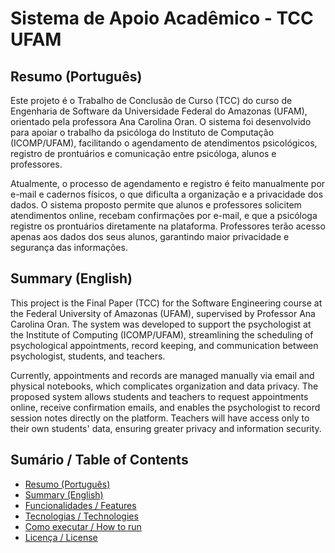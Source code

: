 # Sistema de Apoio Acadêmico - TCC UFAM

## Resumo (Português)

Este projeto é o Trabalho de Conclusão de Curso (TCC) do curso de Engenharia de Software da Universidade Federal do Amazonas (UFAM), orientado pela professora Ana Carolina Oran. O sistema foi desenvolvido para apoiar o trabalho da psicóloga do Instituto de Computação (ICOMP/UFAM), facilitando o agendamento de atendimentos psicológicos, registro de prontuários e comunicação entre psicóloga, alunos e professores.

Atualmente, o processo de agendamento e registro é feito manualmente por e-mail e cadernos físicos, o que dificulta a organização e a privacidade dos dados. O sistema proposto permite que alunos e professores solicitem atendimentos online, recebam confirmações por e-mail, e que a psicóloga registre os prontuários diretamente na plataforma. Professores terão acesso apenas aos dados dos seus alunos, garantindo maior privacidade e segurança das informações.

## Summary (English)

This project is the Final Paper (TCC) for the Software Engineering course at the Federal University of Amazonas (UFAM), supervised by Professor Ana Carolina Oran. The system was developed to support the psychologist at the Institute of Computing (ICOMP/UFAM), streamlining the scheduling of psychological appointments, record keeping, and communication between psychologist, students, and teachers.

Currently, appointments and records are managed manually via email and physical notebooks, which complicates organization and data privacy. The proposed system allows students and teachers to request appointments online, receive confirmation emails, and enables the psychologist to record session notes directly on the platform. Teachers will have access only to their own students' data, ensuring greater privacy and information security.

## Sumário / Table of Contents

- [Resumo (Português)](#resumo-português)
- [Summary (English)](#summary-english)
- [Funcionalidades / Features](#funcionalidades--features)
- [Tecnologias / Technologies](#tecnologias--technologies)
- [Como executar / How to run](#como-executar--how-to-run)
- [Licença / License](#licença--license)
